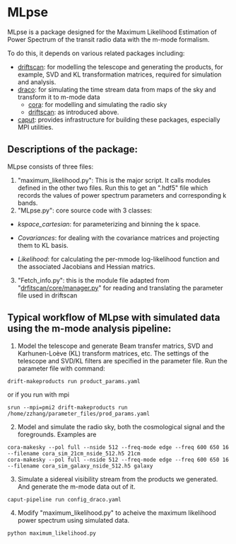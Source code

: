 # MLpse

MLpse is a package designed for the Maximum Likelihood Estimation of Power Spectrum of the transit radio data with the m-mode formalism.

To do this, it depends on various related packages including:
- [driftscan](https://github.com/hirax-array/driftscan): for modelling the telescope and generating the products, for example, SVD and KL 
transformation matrices, required for simulation and analysis.
- [draco](https://github.com/hirax-array/draco/tree/master/draco): for simulating the time stream data from maps of the sky and transform 
it to m-mode data
  - [cora](https://github.com/hirax-array/cora): for modelling and simulating the radio sky
  - [driftscan](https://github.com/hirax-array/driftscan): as introduced above.
- [caput](https://github.com/hirax-array/caput): provides infrastructure for building these packages, especially MPI utilities.

## Descriptions of the package:
MLpse consists of three files:
1. "maximum_likelihood.py": This is the major script. It calls modules defined in the other two files. Run this to get an ".hdf5" file which records 
the values of power spectrum parameters and corresponding k bands.
2. "MLpse.py": core source code with 3 classes:
  - *kspace_cartesian*: for parameterizing and binning the k space.
  
  - *Covariances*: for dealing with the covariance matrices and projecting them to KL basis.
  
  - *Likelihood*: for calculating the per-mmode log-likelihood function and the associated Jacobians and Hessian matrics.
  
3. "Fetch_info.py": this is the module file adapted from "[drfitscan/core/manager.py](https://github.com/hirax-array/driftscan/blob/master/drift/core/manager.py)" for reading and translating the parameter file used in driftscan

## Typical workflow of MLpse with simulated data using the m-mode analysis pipeline:
1. Model the telescope and generate Beam transfer matrics, SVD and Karhunen-Loève (KL) transform matrices, etc. The settings 
of the telescope and SVD/KL filters are specified in the parameter file. Run the parameter file with command:
```
drift-makeproducts run product_params.yaml
```
or if you run with mpi
``` 
srun --mpi=pmi2 drift-makeproducts run /home/zzhang/parameter_files/prod_params.yaml
```

2. Model and simulate the radio sky, both the cosmological signal and the foregrounds. Examples are
```
cora-makesky --pol full --nside 512 --freq-mode edge --freq 600 650 16 --filename cora_sim_21cm_nside_512.h5 21cm
cora-makesky --pol full --nside 512 --freq-mode edge --freq 600 650 16 --filename cora_sim_galaxy_nside_512.h5 galaxy
```

3. Simulate a sidereal visibility stream from the products we generated. And generate the m-mode data out of it.
```
caput-pipeline run config_draco.yaml
```

4. Modify "maximum_likelihood.py" to acheive the maximum likelihood power spectrum using simulated data.
```
python maximum_likelihood.py
```





